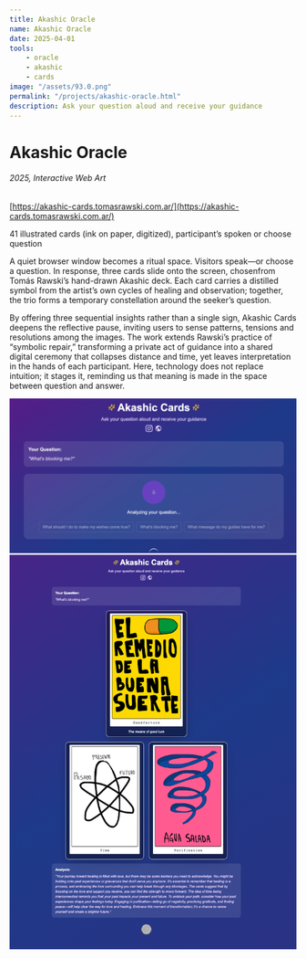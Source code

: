 ```yaml
---
title: Akashic Oracle
name: Akashic Oracle
date: 2025-04-01
tools:
    - oracle
    - akashic
    - cards
image: "/assets/93.0.png"
permalink: "/projects/akashic-oracle.html"
description: Ask your question aloud and receive your guidance
---
```


# Akashic Oracle

###### 2025, Interactive Web Art
[https://akashic-cards.tomasrawski.com.ar/](https://akashic-cards.tomasrawski.com.ar/)

41 illustrated cards (ink on paper, digitized), participant’s spoken or choose question

A quiet browser window becomes a ritual space. Visitors speak—or choose a question. In response, three cards slide onto the screen, chosenfrom Tomás Rawski’s hand-drawn Akashic deck. Each card carries a distilled symbol from the artist’s own cycles of healing and observation; together, the trio forms a temporary constellation around the seeker’s question.

By offering three sequential insights rather than a single sign, Akashic Cards deepens the reflective pause, inviting users to sense patterns, tensions and resolutions among the images. The work extends Rawski’s practice of “symbolic repair,” transforming a private act of guidance into a shared digital ceremony that collapses distance and time, yet leaves interpretation in the hands of each participant. Here, technology does not replace intuition; it stages it, reminding us that meaning is made in the space between question and answer.

![preview](/assets/93.1.png)
![preview](/assets/93.2.png)
